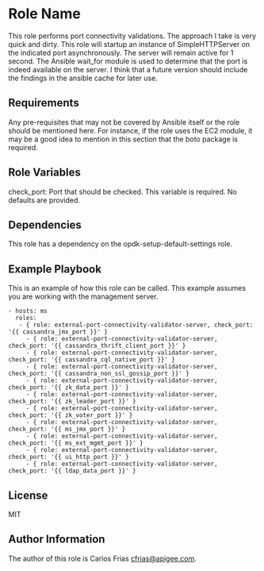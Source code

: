 Role Name
=========

This role performs port connectivity validations. The approach I take is very quick and dirty. This role will startup an instance of SimpleHTTPServer on the indicated port asynchronously. The server will remain active for 1 second. 
The Ansible wait_for module is used to determine that the port is indeed available on the server. I think that a future version should include the findings in the ansible cache for later use.  

Requirements
------------

Any pre-requisites that may not be covered by Ansible itself or the role should be mentioned here. For instance, if the role uses the EC2 module, it may be a good idea to mention in this section that the boto package is required.

Role Variables
--------------

check_port: Port that should be checked. This variable is required.  No defaults are provided.

Dependencies
------------

This role has a dependency on the opdk-setup-default-settings role. 

Example Playbook
----------------

This is an example of how this role can be called. This example assumes you are working with the management server.

    - hosts: ms
      roles:
       - { role: external-port-connectivity-validator-server, check_port: '{{ cassandra_jmx_port }}' }
         - { role: external-port-connectivity-validator-server, check_port: '{{ cassandra_thrift_client_port }}' }
         - { role: external-port-connectivity-validator-server, check_port: '{{ cassandra_cql_native_port }}' }
         - { role: external-port-connectivity-validator-server, check_port: '{{ cassandra_non_ssl_gossip_port }}' }
         - { role: external-port-connectivity-validator-server, check_port: '{{ zk_data_port }}' }
         - { role: external-port-connectivity-validator-server, check_port: '{{ zk_leader_port }}' }
         - { role: external-port-connectivity-validator-server, check_port: '{{ zk_voter_port }}' }
         - { role: external-port-connectivity-validator-server, check_port: '{{ ms_jmx_port }}' }
         - { role: external-port-connectivity-validator-server, check_port: '{{ ms_ext_mgmt_port }}' }
         - { role: external-port-connectivity-validator-server, check_port: '{{ ui_http_port }}' }
         - { role: external-port-connectivity-validator-server, check_port: '{{ ldap_data_port }}' }
                

License
-------

MIT

Author Information
------------------

The author of this role is Carlos Frias <cfrias@apigee.com>.

